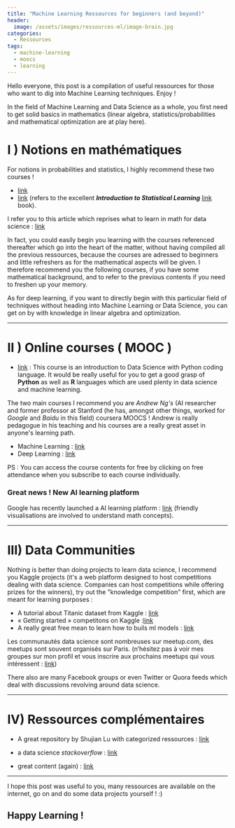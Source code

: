 ```yaml
---
title: "Machine Learning Ressources for beginners (and beyond)"
header:
  image: /assets/images/ressources-ml/image-brain.jpg
categories:
  - Ressources
tags:
  - machine-learning
  - moocs
  - learning
---
```



Hello everyone, this post is a compilation of useful ressources for those who want to dig into Machine Learning techniques.
Enjoy !

In the field of Machine Learning and Data Science as a whole, you first need to get solid basics in mathematics (linear algebra, statistics/probabilities and mathematical optimization are at play here).

# I ) Notions en mathématiques

For notions in probabilities and statistics, I highly recommend these two courses !

* [link](https://lagunita.stanford.edu/courses/course-v1:OLI+ProbStat+Open_Jan2017/info)
* [link](https://lagunita.stanford.edu/courses/HumanitiesSciences/StatLearning/Winter2016/info) (refers to the excellent ***Introduction to Statistical Learning*** [link](http://www-bcf.usc.edu/~gareth/ISL/) book).

I refer you to this article which reprises what to learn in math for data science : 
[link](https://elitedatascience.com/learn-math-for-data-science)

In fact, you could easily begin you learning with the courses referenced thereafter which go into the heart of the matter, without having compiled all the previous ressources, because the courses are adressed to beginners and little refreshers as for the mathematical aspects will be given. I therefore recommend you the following courses, if you have some mathematical background, and to refer to the previous contents if you need to freshen up your memory.

As for deep learning, if you want to directly begin with this particular field of techniques without heading into Machine Learning or Data Science, you can get on by with knowledge in linear algebra and optimization.

---

# II ) Online courses ( MOOC )

* [link](https://www.datacamp.com/courses/intro-to-python-for-data-science) : This course is an introduction to Data Science with Python coding language. It would be really useful for you to get a good grasp of **Python** as well as **R** languages which are used plenty in data science and machine learning.



The two main courses I recommend you are *Andrew Ng's* (AI researcher and former professor at Stanford (he has, amongst other things, worked for *Google* and *Baidu* in this field) coursera MOOCS ! Andrew is really pedagogue in his teaching and his courses are a really great asset in anyone's learning path.

* Machine Learning : [link](https://www.coursera.org/learn/machine-learning)
* Deep Learning : [link](https://www.coursera.org/specializations/deep-learning)


PS : You can access the course contents for free by clicking on free attendance when you subscribe to each course individually.

### Great news ! New AI learning platform

Google has recently launched a AI learning platform : [link](https://ai.google/education/#?modal_active=none) (friendly visualisations are involved to understand math concepts).


---
# III) Data Communities

Nothing is better than doing projects to learn data science, I recommend you Kaggle projects (it's a web platform designed to host competitions dealing with data science. Companies can host competitions while offering prizes for the winners), try out the "knowledge competition" first, which are meant for learning purposes : 

* A tutorial about Titanic dataset from Kaggle : [link](https://www.datacamp.com/community/open-courses/kaggle-python-tutorial-on-machine-learning)
* « Getting started » competitons on Kaggle :[link](https://www.kaggle.com/competitions?sortBy=grouped&group=general&page=1&pageSize=20&category=gettingStarted)
* A really great free mean to learn how to buils ml models : [link](https://www.kaggle.com/learn/overview)



Les communautés data science sont nombreuses sur meetup.com, des meetups sont souvent organisés sur Paris. (n’hésitez pas à voir mes groupes sur mon profil et vous inscrire aux prochains meetups qui vous intéressent : [link](https://www.meetup.com/fr-FR/Paris-Datageeks/members/199484445/))

There also are many Facebook groups or even Twitter or Quora feeds which deal with discussions revolving around data science.


---

# IV) Ressources complémentaires

* A great repository by Shujian Lu with categorized ressources : [link](https://github.com/Shujian2015/FreeML) 

* a data science *stackoverflow* : [link](https://www.kdnuggets.com/) 

* great content (again) : [link](https://www.analyticsvidhya.com/)

---


I hope this post was useful to you, many ressources are available on the internet, go on and do some data projects yourself ! :) 

## Happy Learning ! 
